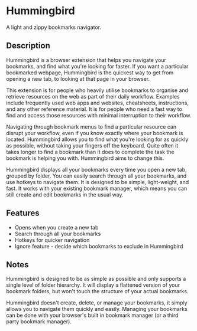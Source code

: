 # Hummingbird

A light and zippy bookmarks navigator.

## Description

Hummingbird is a browser extension that helps you navigate your bookmarks, and find what you're looking for faster. If you want a particular bookmarked webpage, Hummingbird is the quickest way to get from opening a new tab, to looking at that page in your browser.

This extension is for people who heavily utilise bookmarks to organise and retrieve resources on the web as part of their daily workflow. Examples include frequently used web apps and websites, cheatsheets, instructions, and any other reference material. It is for people who need a fast way to find and access those resources with minimal interruption to their workflow.

Navigating through bookmark menus to find a particular resource can disrupt your workflow, even if you know exactly where your bookmark is located. Hummingbird allows you to find what you're looking for as quickly as possible, without taking your fingers off the keyboard. Quite often it takes longer to find a bookmark than it does to complete the task the bookmark is helping you with. Hummingbird aims to change this.

Hummingbird displays all your bookmarks every time you open a new tab, grouped by folder. You can easily search through all your bookmarks, and use hotkeys to navigate them. It is designed to be simple, light-weight, and fast. It works with your existing bookmark manager, which means you can still create and edit bookmarks in the usual way.

## Features

* Opens when you create a new tab
* Search through all your bookmarks
* Hotkeys for quicker navigation
* Ignore feature - decide which bookmarks to exclude in Hummingbird

## Notes

Hummingbird is designed to be as simple as possible and only supports a single level of folder hierarchy. It will display a flattened version of your bookmark folders, but won't touch the structure of your actual bookmarks.

Hummingbird doesn't create, delete, or manage your bookmarks, it simply allows you to navigate them quickly and easily. Managing your bookmarks can be done with your browser's built in bookmark manager (or a third party bookmark manager).
